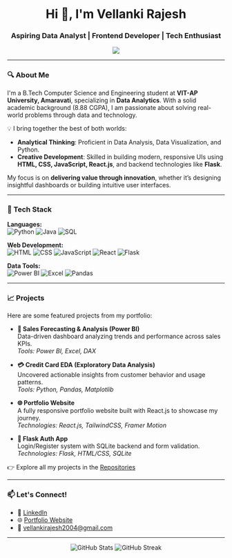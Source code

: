 <h1 align="center">Hi 👋, I'm Vellanki Rajesh</h1>
<h3 align="center">Aspiring Data Analyst | Frontend Developer | Tech Enthusiast</h3>

<p align="center">
  <img src="https://readme-typing-svg.herokuapp.com/?lines=Passionate+about+Data+and+Design;Crafting+meaningful+digital+experiences;Learning+something+new+everyday!" />
</p>

---

### 🔍 About Me

I'm a B.Tech Computer Science and Engineering student at **VIT-AP University, Amaravati**, specializing in **Data Analytics**. With a solid academic background (8.88 CGPA), I am passionate about solving real-world problems through data and technology.

💡 I bring together the best of both worlds:
- **Analytical Thinking**: Proficient in Data Analysis, Data Visualization, and Python.
- **Creative Development**: Skilled in building modern, responsive UIs using **HTML, CSS, JavaScript, React.js**, and backend technologies like **Flask**.

My focus is on **delivering value through innovation**, whether it’s designing insightful dashboards or building intuitive user interfaces.

---

### 🚀 Tech Stack

**Languages:**  
![Python](https://img.shields.io/badge/Python-3776AB?style=flat&logo=python&logoColor=white)
![Java](https://img.shields.io/badge/Java-ED8B00?style=flat&logo=java&logoColor=white)
![SQL](https://img.shields.io/badge/SQL-4479A1?style=flat&logo=postgresql&logoColor=white)

**Web Development:**  
![HTML](https://img.shields.io/badge/HTML5-E34F26?style=flat&logo=html5&logoColor=white)
![CSS](https://img.shields.io/badge/CSS3-1572B6?style=flat&logo=css3&logoColor=white)
![JavaScript](https://img.shields.io/badge/JavaScript-F7DF1E?style=flat&logo=javascript&logoColor=black)
![React](https://img.shields.io/badge/React-20232A?style=flat&logo=react&logoColor=61DAFB)
![Flask](https://img.shields.io/badge/Flask-000000?style=flat&logo=flask&logoColor=white)

**Data Tools:**  
![Power BI](https://img.shields.io/badge/Power%20BI-F2C811?style=flat&logo=powerbi&logoColor=black)
![Excel](https://img.shields.io/badge/Microsoft%20Excel-217346?style=flat&logo=microsoftexcel&logoColor=white)
![Pandas](https://img.shields.io/badge/Pandas-150458?style=flat&logo=pandas&logoColor=white)

---

### 📈 Projects

Here are some featured projects from my portfolio:

- **🔎 Sales Forecasting & Analysis (Power BI)**  
  Data-driven dashboard analyzing trends and performance across sales KPIs.  
  _Tools: Power BI, Excel, DAX_

- **💳 Credit Card EDA (Exploratory Data Analysis)**  
  Uncovered actionable insights from customer behavior and usage patterns.  
  _Tools: Python, Pandas, Matplotlib_

- **🌐 Portfolio Website**  
  A fully responsive portfolio website built with React.js to showcase my journey.  
  _Technologies: React.js, TailwindCSS, Framer Motion_

- **🔐 Flask Auth App**  
  Login/Register system with SQLite backend and form validation.  
  _Technologies: Flask, HTML/CSS, SQLite_

👉 Explore all my projects in the [Repositories]([https://github.com/your-github-username?tab=repositories](https://github.com/VellankiRajesh?tab=repositories))

---

### 📫 Let's Connect!

- 💼 [LinkedIn](https://www.linkedin.com/in/rajesh-vellanki-1b09a4285/)
- 🌐 [Portfolio Website](https://v-rajesh-portfolio.netlify.app/)
- 📧 vellankirajesh2004@gmail.com

---

<p align="center">
  <img src="https://github-readme-stats.vercel.app/api?username=VellankiRajesh&show_icons=true&theme=radical" alt="GitHub Stats" />
  <img src="https://github-readme-streak-stats.herokuapp.com/?user=VellankiRajesh&theme=radical" alt="GitHub Streak" />
</p>

